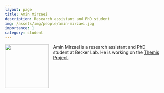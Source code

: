 ```yaml
---
layout: page
title: Amin Mirzaei
description: Research assistant and PhD student
img: /assets/img/people/amin-mirzaei.jpg
importance: 1
category: student
---
```


<img src="{{ page.img }}" style="float: left; width: 10em; padding-right: 1em; padding-bottom: 1em"/>

Amin Mirzaei is a research assistant and PhD student at Becker Lab. He is working on the [Themis Project](/projects/2022_themis).
